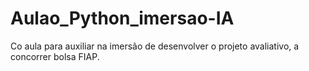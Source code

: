 # Aulao_Python_imersao-IA
Co aula para auxiliar na imersão de desenvolver o projeto avaliativo, a concorrer bolsa FIAP.
